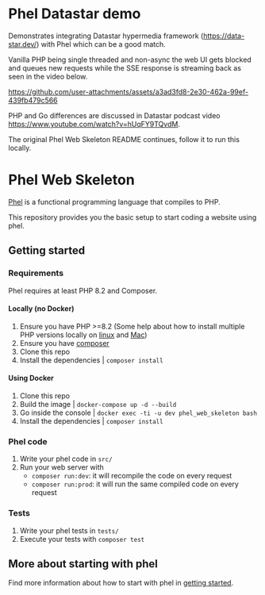 # Phel Datastar demo

Demonstrates integrating Datastar hypermedia framework (https://data-star.dev/) with Phel which can be a good match.

Vanilla PHP being single threaded and non-async the web UI gets blocked and queues new requests while the SSE response is streaming back as seen in the video below.

https://github.com/user-attachments/assets/a3ad3fd8-2e30-462a-99ef-439fb479c566

PHP and Go differences are discussed in Datastar podcast video https://www.youtube.com/watch?v=hUqFY9TQvdM.

The original Phel Web Skeleton README continues, follow it to run this locally.

# Phel Web Skeleton

[Phel](https://phel-lang.org/) is a functional programming language that compiles to PHP.

This repository provides you the basic setup to start coding a website using phel.

## Getting started

### Requirements

Phel requires at least PHP 8.2 and Composer.

#### Locally (no Docker)

1. Ensure you have PHP >=8.2 (Some help about how to install multiple PHP versions locally on [linux](https://github.com/phpbrew/phpbrew) and [Mac](https://github.com/shivammathur/homebrew-php))
1. Ensure you have [composer](https://getcomposer.org/composer-stable.phar)
1. Clone this repo
1. Install the dependencies | `composer install`

#### Using Docker

1. Clone this repo
1. Build the image | `docker-compose up -d --build`
1. Go inside the console | `docker exec -ti -u dev phel_web_skeleton bash`
1. Install the dependencies | `composer install`

### Phel code

1. Write your phel code in `src/`
2. Run your web server with
   - `composer run:dev`: it will recompile the code on every request
   - `composer run:prod`: it will run the same compiled code on every request

### Tests

1. Write your phel tests in `tests/`
1. Execute your tests with `composer test`

## More about starting with phel

Find more information about how to start with phel in [getting started](https://phel-lang.org/documentation/getting-started/).
